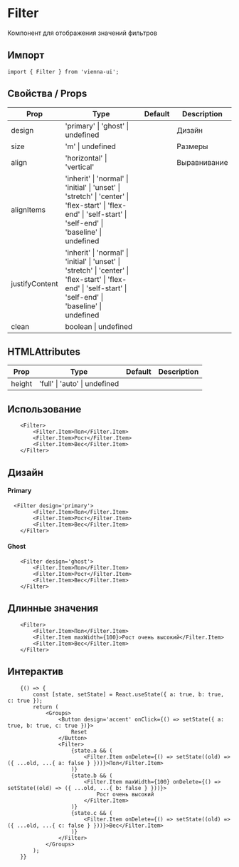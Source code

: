 # Filter

Компонент для отображения значений фильтров

## Импорт

```
import { Filter } from 'vienna-ui';
```

## Свойства / Props

| Prop   | Type                              | Default      | Description   |
| ------ | --------------------------------- | ------------ | ------------- |
| design | 'primary' \| 'ghost' \| undefined |   | Дизайн        |
| size   | 'm' \| undefined                  |          | Размеры       |
| align  | 'horizontal' \| 'vertical'        |  | Выравнивание |
| alignItems  | 'inherit' \| 'normal' \| 'initial' \| 'unset' \| 'stretch' \| 'center' \| 'flex-start' \| 'flex-end' \| 'self-start' \| 'self-end' \| 'baseline' \| undefined |
| justifyContent  | 'inherit' \| 'normal' \| 'initial' \| 'unset' \| 'stretch' \| 'center' \| 'flex-start' \| 'flex-end' \| 'self-start' \| 'self-end' \| 'baseline' \| undefined|
| clean  | boolean \| undefined |


## HTMLAttributes

| Prop | Type | Default | Description |
| --- | --- | --- | --- |
| height | 'full' \| 'auto' \| undefined |

## Использование

```
    <Filter>
        <Filter.Item>Пол</Filter.Item>
        <Filter.Item>Рост</Filter.Item>
        <Filter.Item>Вес</Filter.Item>
    </Filter>
```

## Дизайн

#### Primary

```  
  <Filter design='primary'>
        <Filter.Item>Пол</Filter.Item>
        <Filter.Item>Рост</Filter.Item>
        <Filter.Item>Вес</Filter.Item>
    </Filter>
```

#### Ghost

```
    <Filter design='ghost'>
        <Filter.Item>Пол</Filter.Item>
        <Filter.Item>Рост</Filter.Item>
        <Filter.Item>Вес</Filter.Item>
    </Filter>
```

## Длинные значения

```
    <Filter>
        <Filter.Item>Пол</Filter.Item>
        <Filter.Item maxWidth={100}>Рост очень высокий</Filter.Item>
        <Filter.Item>Вес</Filter.Item>
    </Filter>
```

## Интерактив

```
    {() => {
        const [state, setState] = React.useState({ a: true, b: true, c: true });
        return (
            <Groups>
                <Button design='accent' onClick={() => setState({ a: true, b: true, c: true })}>
                    Reset
                </Button>
                <Filter>
                    {state.a && (
                        <Filter.Item onDelete={() => setState((old) => ({ ...old, ...{ a: false } }))}>Пол</Filter.Item>
                    )}
                    {state.b && (
                        <Filter.Item maxWidth={100} onDelete={() => setState((old) => ({ ...old, ...{ b: false } }))}>
                            Рост очень высокий
                        </Filter.Item>
                    )}
                    {state.c && (
                        <Filter.Item onDelete={() => setState((old) => ({ ...old, ...{ c: false } }))}>Вес</Filter.Item>
                    )}
                </Filter>
            </Groups>
        );
    }}
```